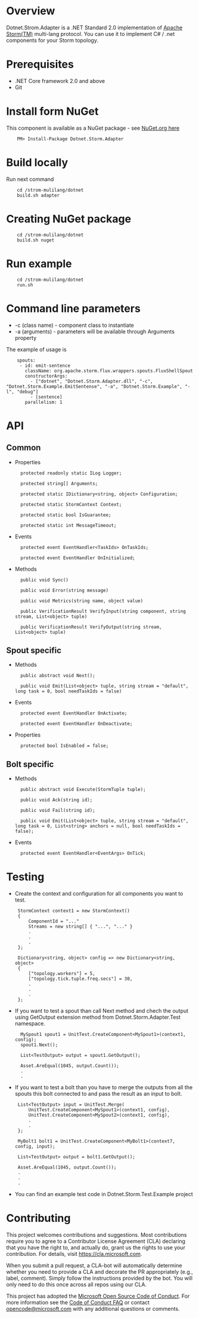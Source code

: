 Overview
========
Dotnet.Strom.Adapter is a .NET Standard 2.0 implementation of [Apache Storm(TM)](http://storm.apache.org/) multi-lang protocol. You can use it to implement C# / .net components for your Storm topology. 

Prerequisites
========
 
* .NET Core framework 2.0 and above
* Git

Install form NuGet
========

This component is available as a NuGet package - see [NuGet.org here](https://www.nuget.org/packages/Dotnet.Storm.Adapter/)

		PM> Install-Package Dotnet.Storm.Adapter

Build locally
========
Run next command

		cd /strom-mulilang/dotnet
		build.sh adapter

Creating NuGet package
========

		cd /strom-mulilang/dotnet
		build.sh nuget

Run example
========

		cd /strom-mulilang/dotnet
		run.sh

Command line parameters
========

* -c (class name) - component class to instantiate
* -a (arguments) - parameters will be available through Arguments property

The example of usage is 

		spouts:
		 - id: emit-sentence
		   className: org.apache.storm.flux.wrappers.spouts.FluxShellSpout
		   constructorArgs:
			 - ["dotnet", "Dotnet.Storm.Adapter.dll", "-c", "Dotnet.Storm.Example.EmitSentense", "-a", "Dotnet.Storm.Example", "-l", "debug"]
			 - [sentence]
		   parallelism: 1

API
========

## Common
- Properties

		protected readonly static ILog Logger;

		protected string[] Arguments;

		protected static IDictionary<string, object> Configuration;

		protected static StormContext Context;

		protected static bool IsGuarantee;

		protected static int MessageTimeout;
			
- Events

		protected event EventHandler<TaskIds> OnTaskIds;

		protected event EventHandler OnInitialized;

- Methods

		public void Sync()

		public void Error(string message)

		public void Metrics(string name, object value)

		public VerificationResult VerifyInput(string component, string stream, List<object> tuple)

		public VerificationResult VerifyOutput(string stream, List<object> tuple)

## Spout specific
- Methods

		public abstract void Next();

		public void Emit(List<object> tuple, string stream = "default", long task = 0, bool needTaskIds = false)

- Events

		protected event EventHandler OnActivate;

		protected event EventHandler OnDeactivate;

- Properties

		protected bool IsEnabled = false;

## Bolt specific
- Methods

		public abstract void Execute(StormTuple tuple);

		public void Ack(string id);

		public void Fail(string id);

		public void Emit(List<object> tuple, string stream = "default", long task = 0, List<string> anchors = null, bool needTaskIds = false);

- Events

		protected event EventHandler<EventArgs> OnTick;

Testing
========

 - Create the context and configuration for all components you want to test.

		StormContext context1 = new StormContext()
		{
			ComponentId = "..."
			Streams = new string[] { "...", "..." }
			.
			.
			.
		};

		Dictionary<string, object> config => new Dictionary<string, object>
		{
			["topology.workers"] = 5,
			["topology.tick.tuple.freq.secs"] = 30,
			.
			.
			.
		};
		

- If you want to test a spout than call Next method and chech the output using GetOutput extension method from Dotnet.Storm.Adapter.Test namespace.

		MySpout1 spout1 = UnitTest.CreateComponent<MySpout1>(context1, config);
		spout1.Next();

		List<TestOutput> output = spout1.GetOutput();

		Asset.AreEqual(1045, output.Count());
		.
		.

 - If you want to test a bolt than you have to merge the outputs from all the spouts this bolt connected to and pass the result as an input to bolt.

		List<TestOutput> input = UnitTest.Merge(
			UnitTest.CreateComponent<MySpout1>(context1, config),
			UnitTest.CreateComponent<MySpout2>(context1, config),
			.
			.
		};

		MyBolt1 bolt1 = UnitTest.CreateComponent<MyBolt1>(context7, config, input);

		List<TestOutput> output = bolt1.GetOutput();

		Asset.AreEqual(1045, output.Count());
		.
		.
		.
		
 - You can find an example test code in Dotnet.Storm.Test.Example project 

# Contributing

This project welcomes contributions and suggestions.  Most contributions require you to agree to a
Contributor License Agreement (CLA) declaring that you have the right to, and actually do, grant us
the rights to use your contribution. For details, visit https://cla.microsoft.com.

When you submit a pull request, a CLA-bot will automatically determine whether you need to provide
a CLA and decorate the PR appropriately (e.g., label, comment). Simply follow the instructions
provided by the bot. You will only need to do this once across all repos using our CLA.

This project has adopted the [Microsoft Open Source Code of Conduct](https://opensource.microsoft.com/codeofconduct/).
For more information see the [Code of Conduct FAQ](https://opensource.microsoft.com/codeofconduct/faq/) or
contact [opencode@microsoft.com](mailto:opencode@microsoft.com) with any additional questions or comments.
